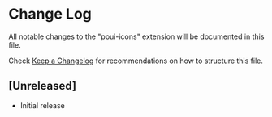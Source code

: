 # Change Log

All notable changes to the "poui-icons" extension will be documented in this file.

Check [Keep a Changelog](http://keepachangelog.com/) for recommendations on how to structure this file.

## [Unreleased]

- Initial release